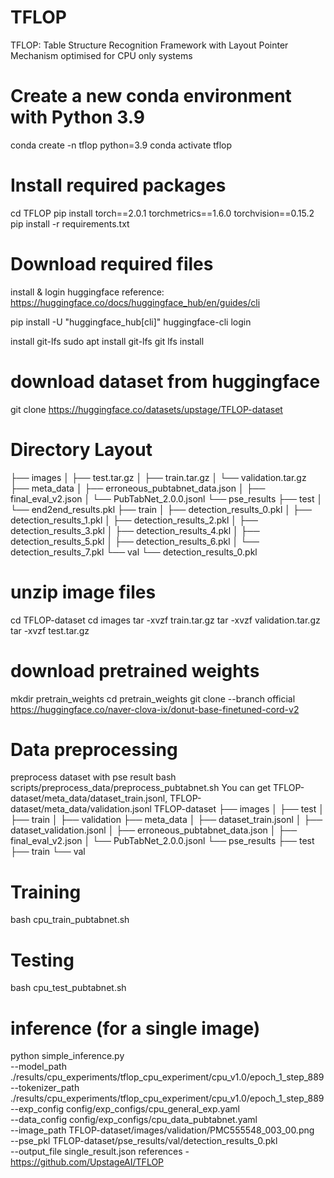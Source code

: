# TFLOP
TFLOP: Table Structure Recognition Framework with Layout Pointer Mechanism optimised for CPU only systems

# Create a new conda environment with Python 3.9
conda create -n tflop python=3.9
conda activate tflop


# Install required packages
cd TFLOP
pip install torch==2.0.1 torchmetrics==1.6.0 torchvision==0.15.2
pip install -r requirements.txt
# Download required files
install & login huggingface
reference: https://huggingface.co/docs/huggingface_hub/en/guides/cli

pip install -U "huggingface_hub[cli]"
huggingface-cli login

install git-lfs
sudo apt install git-lfs
git lfs install

# download dataset from huggingface
git clone https://huggingface.co/datasets/upstage/TFLOP-dataset

# Directory Layout

├── images
│   ├── test.tar.gz
│   ├── train.tar.gz
│   └── validation.tar.gz
├── meta_data
│   ├── erroneous_pubtabnet_data.json
│   ├── final_eval_v2.json
│   └── PubTabNet_2.0.0.jsonl
└── pse_results
    ├── test
    │   └── end2end_results.pkl
    ├── train
    │   ├── detection_results_0.pkl
    │   ├── detection_results_1.pkl
    │   ├── detection_results_2.pkl
    │   ├── detection_results_3.pkl
    │   ├── detection_results_4.pkl
    │   ├── detection_results_5.pkl
    │   ├── detection_results_6.pkl
    │   └── detection_results_7.pkl
    └── val
        └── detection_results_0.pkl
# unzip image files
cd TFLOP-dataset
cd images
tar -xvzf train.tar.gz
tar -xvzf validation.tar.gz
tar -xvzf test.tar.gz

# download pretrained weights
mkdir pretrain_weights
cd pretrain_weights
git clone --branch official https://huggingface.co/naver-clova-ix/donut-base-finetuned-cord-v2
# Data preprocessing
preprocess dataset with pse result
bash scripts/preprocess_data/preprocess_pubtabnet.sh
You can get TFLOP-dataset/meta_data/dataset_train.jsonl, TFLOP-dataset/meta_data/validation.jsonl
TFLOP-dataset
├── images
│   ├── test
│   ├── train
│   ├── validation
├── meta_data
│   ├── dataset_train.jsonl
│   ├── dataset_validation.jsonl
│   ├── erroneous_pubtabnet_data.json
│   ├── final_eval_v2.json
│   └── PubTabNet_2.0.0.jsonl
└── pse_results
    ├── test
    ├── train
    └── val
# Training
bash cpu_train_pubtabnet.sh
# Testing
bash cpu_test_pubtabnet.sh
# inference (for a single image)
 python simple_inference.py \
   --model_path ./results/cpu_experiments/tflop_cpu_experiment/cpu_v1.0/epoch_1_step_889 \
   --tokenizer_path ./results/cpu_experiments/tflop_cpu_experiment/cpu_v1.0/epoch_1_step_889 \
   --exp_config config/exp_configs/cpu_general_exp.yaml \
  --data_config config/exp_configs/cpu_data_pubtabnet.yaml \
   --image_path TFLOP-dataset/images/validation/PMC555548_003_00.png \
  --pse_pkl TFLOP-dataset/pse_results/val/detection_results_0.pkl \
   --output_file single_result.json
references - https://github.com/UpstageAI/TFLOP
